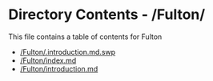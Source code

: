 # Directory Contents - /Fulton/

This file contains a table of contents for Fulton

- [/Fulton/.introduction.md.swp](/Fulton/.introduction.md.swp)
- [/Fulton/index.md](/Fulton/index.md)
- [/Fulton/introduction.md](/Fulton/introduction.md)
